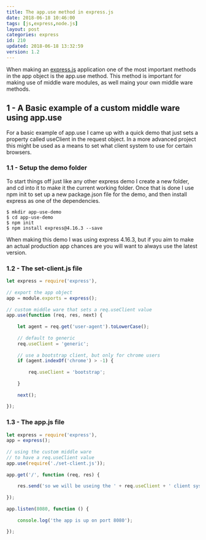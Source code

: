 ```yaml
---
title: The app.use method in express.js
date: 2018-06-18 10:46:00
tags: [js,express,node.js]
layout: post
categories: express
id: 210
updated: 2018-06-18 13:32:59
version: 1.2
---
```


When making an [express.js](https://expressjs.com/) application one of the most important methods in the app object is the app.use method. This method is important for making use of middle ware modules, as well maing your own middle ware methods.

<!-- more -->


## 1 - A Basic example of a custom middle ware using app.use

For a basic example of app.use I came up with a quick demo that just sets a property called useClient in the request object. In a more advanced project this might be used as a means to set what client system to use for certain browsers.

### 1.1 - Setup the demo folder

To start things off just like any other express demo I create a new folder, and cd into it to make it the current working folder. Once that is done I use npm init to set up a new package.json file for the demo, and then install express as one of the dependencies.

```
$ mkdir app-use-demo
$ cd app-use-demo
$ npm init
$ npm install express@4.16.3 --save
```

When making this demo I was using express 4.16.3, but if you aim to make an actual production app chances are you will want to always use the latest version.

### 1.2 - The set-client.js file



```js
let express = require('express'),
 
// export the app object
app = module.exports = express();
 
// custom middle ware that sets a req.useClient value
app.use(function (req, res, next) {
 
    let agent = req.get('user-agent').toLowerCase();
 
    // default to generic
    req.useClient = 'generic';
 
    // use a bootstrap client, but only for chrome users
    if (agent.indexOf('chrome') > -1) {
 
        req.useClient = 'bootstrap';
 
    }
 
    next();
 
});
```

### 1.3 - The app.js file
```js
let express = require('express'),
app = express();
 
// using the custom middle ware
// to have a req.useClient value
app.use(require('./set-client.js'));
 
app.get('/', function (req, res) {
 
    res.send('so we will be useing the ' + req.useClient + ' client system.');
 
});
 
app.listen(8080, function () {
 
    console.log('the app is up on port 8080');
 
});
```